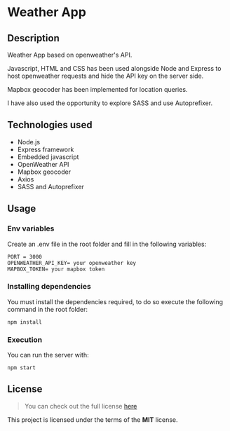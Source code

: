 # Weather App

## Description

Weather App based on openweather's API.

Javascript, HTML and CSS has been used alongside Node and Express to host openweather requests and hide the API key on the server side.

Mapbox geocoder has been implemented for location queries.

I have also used the opportunity to explore SASS and use Autoprefixer.


## Technologies used

- Node.js
- Express framework
- Embedded javascript
- OpenWeather API
- Mapbox geocoder
- Axios
- SASS and Autoprefixer


## Usage

### Env variables

Create an .env file in the root folder and fill in the following variables:

```
PORT = 3000
OPENWEATHER_API_KEY= your openweather key
MAPBOX_TOKEN= your mapbox token
```


### Installing dependencies

You must install the dependencies required, to do so execute the following command in the root folder:

```
npm install
```


### Execution

You can run the server with:

```
npm start
```


## License
>You can check out the full license [here](https://github.com/ianto3/WeatherApp/blob/master/LICENSE)

This project is licensed under the terms of the **MIT** license.
